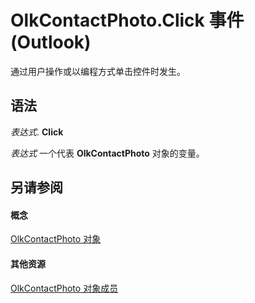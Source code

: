 
# OlkContactPhoto.Click 事件 (Outlook)

通过用户操作或以编程方式单击控件时发生。


## 语法

 _表达式_. **Click**

 _表达式_ 一个代表 **OlkContactPhoto** 对象的变量。


## 另请参阅


#### 概念


[OlkContactPhoto 对象](eea9a5d0-c208-dbf9-39e1-93614fb98d1e.md)
#### 其他资源


[OlkContactPhoto 对象成员](0da5300a-5079-c330-9b0b-1316ad11772a.md)